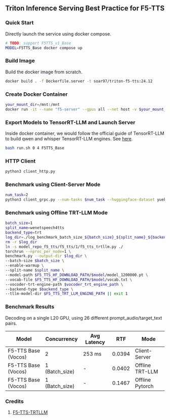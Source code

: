 ## Triton Inference Serving Best Practice for F5-TTS

### Quick Start
Directly launch the service using docker compose.
```sh
# TODO: support F5TTS_v1_Base
MODEL=F5TTS_Base docker compose up
```

### Build Image
Build the docker image from scratch. 
```sh
docker build . -f Dockerfile.server -t soar97/triton-f5-tts:24.12
```

### Create Docker Container
```sh
your_mount_dir=/mnt:/mnt
docker run -it --name "f5-server" --gpus all --net host -v $your_mount_dir --shm-size=2g soar97/triton-f5-tts:24.12
```

### Export Models to TensorRT-LLM and Launch Server
Inside docker container, we would follow the official guide of TensorRT-LLM to build qwen and whisper TensorRT-LLM engines. See [here](https://github.com/NVIDIA/TensorRT-LLM/tree/main/examples/whisper).
```sh
bash run.sh 0 4 F5TTS_Base
```

### HTTP Client
```sh
python3 client_http.py
```

### Benchmark using Client-Server Mode
```sh
num_task=2
python3 client_grpc.py --num-tasks $num_task --huggingface-dataset yuekai/seed_tts --split-name wenetspeech4tts
```

### Benchmark using Offline TRT-LLM Mode
```sh
batch_size=1
split_name=wenetspeech4tts
backend_type=trt
log_dir=./log_benchmark_batch_size_${batch_size}_${split_name}_${backend_type}
rm -r $log_dir
ln -s model_repo_f5_tts/f5_tts/1/f5_tts_trtllm.py ./
torchrun --nproc_per_node=1 \
benchmark.py --output-dir $log_dir \
--batch-size $batch_size \
--enable-warmup \
--split-name $split_name \
--model-path $F5_TTS_HF_DOWNLOAD_PATH/$model/model_1200000.pt \
--vocab-file $F5_TTS_HF_DOWNLOAD_PATH/$model/vocab.txt \
--vocoder-trt-engine-path $vocoder_trt_engine_path \
--backend-type $backend_type \
--tllm-model-dir $F5_TTS_TRT_LLM_ENGINE_PATH || exit 1
```

### Benchmark Results
Decoding on a single L20 GPU, using 26 different prompt_audio/target_text pairs.

| Model | Concurrency | Avg Latency    | RTF   | Mode |
|-------|-------------|----------------|-------|------|
| F5-TTS Base (Vocos) | 2     | 253 ms | 0.0394|Client-Server|
| F5-TTS Base (Vocos) | 1 (Batch_size)     | - | 0.0402|Offline TRT-LLM|
| F5-TTS Base (Vocos) | 1 (Batch_size)    | - | 0.1467|Offline Pytorch|

### Credits
1. [F5-TTS-TRTLLM](https://github.com/Bigfishering/f5-tts-trtllm)
